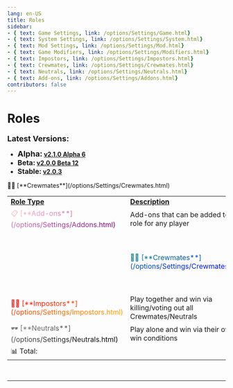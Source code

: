 ```yaml
---
lang: en-US
title: Roles
sidebar:
- { text: Game Settings, link: /options/Settings/Game.html}
- { text: System Settings, link: /options/Settings/System.html}
- { text: Mod Settings, link: /options/Settings/Mod.html}
- { text: Game Modifiers, link: /options/Settings/Modifiers.html}
- { text: Impostors, link: /options/Settings/Impostors.html}
- { text: Crewmates, link: /options/Settings/Crewmates.html} 
- { text: Neutrals, link: /options/Settings/Neutrals.html}
- { text: Add-ons, link: /options/Settings/Addons.html}
contributors: false
---
```


# Roles

<font size=4em><b>Latest Versions:</b></font><br>

- <b><font size=4em>Alpha:</font> [v2.1.0 Alpha 6](/changelogs/Alpha.html)</b><br>
- <b><font size=3em>Beta:</font> [v2.0.0 Beta 12](/changelogs/Beta.html)</b><br>
- <b><font size=3em>Stable:</font> [v2.0.3](/changelogs/Stable.html)</b><br>

<table>
<tr>
<td><b><u>Role Type</u></b></td>
<td><b><u>Description</u></b></td>
<td><b><u>#</u></b></td>
</tr>

<tr>
<td><span style="background-image: linear-gradient(to right, pink, purple); -webkit-background-clip: text; color: transparent;">📋 [**Add-ons**](/options/Settings/Addons.html)</span></td>
<td>Add-ons that can be added to any role for any player</td>
<td align="center">74</td>
</tr>

<tr>
<td><td><span style="background-image: linear-gradient(to right, teal, blue); -webkit-background-clip: text; color: transparent;">🦸‍♂️ [**Crewmates**](/options/Settings/Crewmates.html)</span></td>
🦸‍♂️ [**Crewmates**](/options/Settings/Crewmates.html)</span></td>
<td>Play together and win by completing all tasks/voting out all Evil</td>
<td align="center">89</td>
</tr>

<tr>
<td><span style="background-image: linear-gradient(to right, red, orange); -webkit-background-clip: text; color: transparent;">🦹‍♂️ [**Impostors**](/options/Settings/Impostors.html)</span></td>
<td>Play together and win via killing/voting out all Crewmates/Neutrals</td>
<td align="center">77</td>
</tr>

<tr>
<td><span style="background-image: linear-gradient(to right, gray, black); -webkit-background-clip: text; color: transparent;">🕶️ [**Neutrals**](/options/Settings/Neutrals.html)</span></td>
<td>Play alone and win via their own win conditions</td>
<td align="center">76</td>
</tr>

<tr>
<td colspan=2>📊 Total:</td>
<td align="center"><b>315</b></td>
</tr>
</table>
<br>

---
